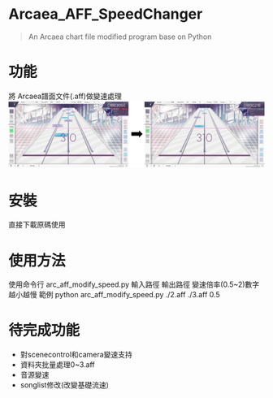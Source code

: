 # Arcaea_AFF_SpeedChanger
> An Arcaea chart file modified program base on Python
# 功能
將 Arcaea譜面文件(.aff)做變速處理
![示例圖片](./img/example.jpg)
# 安裝
直接下載原碼使用
# 使用方法
使用命令行
arc_aff_modify_speed.py 輸入路徑 輸出路徑 變速倍率(0.5~2)數字越小越慢
範例
python arc_aff_modify_speed.py ./2.aff ./3.aff 0.5
# 待完成功能
- 對scenecontrol和camera變速支持
- 資料夾批量處理0~3.aff
- 音源變速
- songlist修改(改變基礎流速)